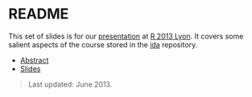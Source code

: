 # README

This set of slides is for our [presentation](http://r2013-lyon.sciencesconf.org/18923) at [R 2013 Lyon](http://r2013-lyon.sciencesconf.org/). It covers some salient aspects of the course stored in the [ida](..) repository.

* [Abstract](abstract.pdf)
* [Slides](slides.pdf)

> Last updated: June 2013.
